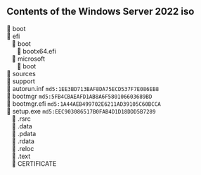 ## Contents of the Windows Server 2022 iso

📁 boot <br />
📁 efi <br />
&nbsp;&nbsp;&nbsp;📁 boot <br/>
&nbsp;&nbsp;&nbsp;&nbsp;&nbsp;&nbsp;📝 bootx64.efi <br />
&nbsp;&nbsp;&nbsp;📁 microsoft<br/>
&nbsp;&nbsp;&nbsp;&nbsp;&nbsp;&nbsp;📁 boot <br/>
📁 sources <br />
📁 support <br />
📝 autorun.inf `md5:1EE3BD713BAF8DA75ECD537F7E086EB8`<br />
📝 bootmgr `md5:5FB4CBAEAFD1AB8A6F580106603689BD`<br />
📝 bootmgr.efi `md5:1A44AEB499702E6211AD39105C60BCCA` <br />
📝 setup.exe `md5:EEC903086517B0FAB4D1D18DDD5B7289`<br />
&nbsp;&nbsp;&nbsp;📁 .rsrc <br />
&nbsp;&nbsp;&nbsp;📝 .data <br />
&nbsp;&nbsp;&nbsp;📝 .pdata <br />
&nbsp;&nbsp;&nbsp;📝 .rdata <br />
&nbsp;&nbsp;&nbsp;📝 .reloc <br />
&nbsp;&nbsp;&nbsp;📝 .text <br />
&nbsp;&nbsp;&nbsp;📝 CERTIFICATE <br />
